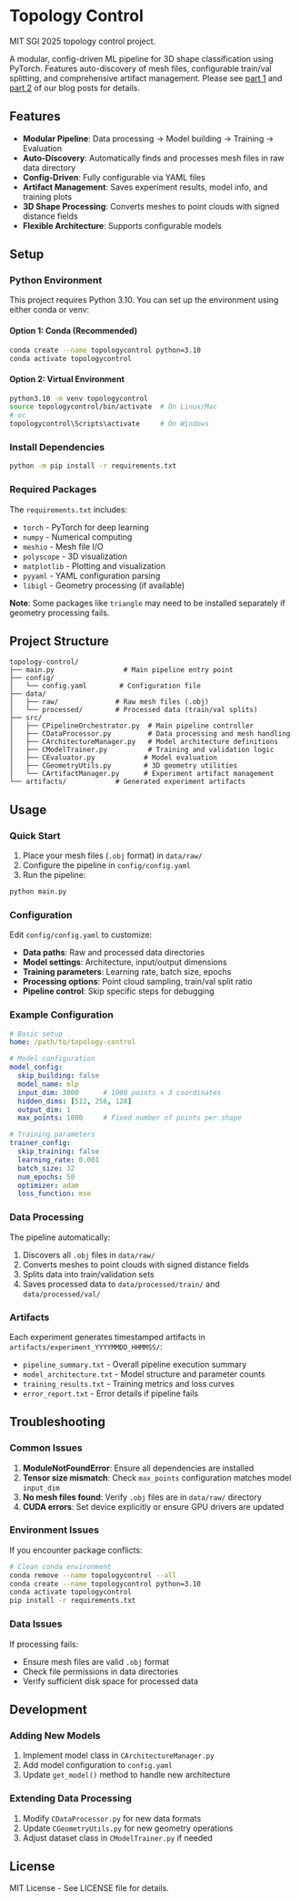 # Topology Control
MIT SGI 2025 topology control project.

A modular, config-driven ML pipeline for 3D shape classification using PyTorch. Features auto-discovery of mesh files, configurable train/val splitting, and comprehensive artifact management.   Please see [part 1](https://summergeometry.org/sgi2025/topology-control-training-a-deepsdf-1-2/) and [part 2](https://summergeometry.org/sgi2025/topology-control-pathfinding-for-genus-preservation-2-2/) of our blog posts for details.  

## Features

- **Modular Pipeline**: Data processing → Model building → Training → Evaluation
- **Auto-Discovery**: Automatically finds and processes mesh files in raw data directory
- **Config-Driven**: Fully configurable via YAML files
- **Artifact Management**: Saves experiment results, model info, and training plots
- **3D Shape Processing**: Converts meshes to point clouds with signed distance fields
- **Flexible Architecture**: Supports configurable models

## Setup

### Python Environment

This project requires Python 3.10. You can set up the environment using either conda or venv:

#### Option 1: Conda (Recommended)
```bash
conda create --name topologycontrol python=3.10
conda activate topologycontrol
```

#### Option 2: Virtual Environment
```bash
python3.10 -m venv topologycontrol
source topologycontrol/bin/activate  # On Linux/Mac
# or
topologycontrol\Scripts\activate     # On Windows
```

### Install Dependencies

```bash
python -m pip install -r requirements.txt
```

### Required Packages

The `requirements.txt` includes:
- `torch` - PyTorch for deep learning
- `numpy` - Numerical computing
- `meshio` - Mesh file I/O
- `polyscope` - 3D visualization
- `matplotlib` - Plotting and visualization
- `pyyaml` - YAML configuration parsing
- `libigl` - Geometry processing (if available)

**Note**: Some packages like `triangle` may need to be installed separately if geometry processing fails.

## Project Structure

```
topology-control/
├── main.py                 # Main pipeline entry point
├── config/
│   └── config.yaml        # Configuration file
├── data/
│   ├── raw/              # Raw mesh files (.obj)
│   └── processed/        # Processed data (train/val splits)
├── src/
│   ├── CPipelineOrchestrator.py  # Main pipeline controller
│   ├── CDataProcessor.py         # Data processing and mesh handling
│   ├── CArchitectureManager.py   # Model architecture definitions
│   ├── CModelTrainer.py          # Training and validation logic
│   ├── CEvaluator.py            # Model evaluation
│   ├── CGeometryUtils.py        # 3D geometry utilities
│   └── CArtifactManager.py      # Experiment artifact management
└── artifacts/            # Generated experiment artifacts
```

## Usage

### Quick Start

1. Place your mesh files (`.obj` format) in `data/raw/`
2. Configure the pipeline in `config/config.yaml`
3. Run the pipeline:

```bash
python main.py
```

### Configuration

Edit `config/config.yaml` to customize:

- **Data paths**: Raw and processed data directories
- **Model settings**: Architecture, input/output dimensions
- **Training parameters**: Learning rate, batch size, epochs
- **Processing options**: Point cloud sampling, train/val split ratio
- **Pipeline control**: Skip specific steps for debugging

### Example Configuration

```yaml
# Basic setup
home: /path/to/topology-control

# Model configuration
model_config:
  skip_building: false
  model_name: mlp
  input_dim: 3000      # 1000 points × 3 coordinates
  hidden_dims: [512, 256, 128]
  output_dim: 1
  max_points: 1000     # Fixed number of points per shape

# Training parameters
trainer_config:
  skip_training: false
  learning_rate: 0.001
  batch_size: 32
  num_epochs: 50
  optimizer: adam
  loss_function: mse
```

### Data Processing

The pipeline automatically:
1. Discovers all `.obj` files in `data/raw/`
2. Converts meshes to point clouds with signed distance fields
3. Splits data into train/validation sets
4. Saves processed data to `data/processed/train/` and `data/processed/val/`

### Artifacts

Each experiment generates timestamped artifacts in `artifacts/experiment_YYYYMMDD_HHMMSS/`:
- `pipeline_summary.txt` - Overall pipeline execution summary
- `model_architecture.txt` - Model structure and parameter counts
- `training_results.txt` - Training metrics and loss curves
- `error_report.txt` - Error details if pipeline fails

## Troubleshooting

### Common Issues

1. **ModuleNotFoundError**: Ensure all dependencies are installed
2. **Tensor size mismatch**: Check `max_points` configuration matches model `input_dim`
3. **No mesh files found**: Verify `.obj` files are in `data/raw/` directory
4. **CUDA errors**: Set device explicitly or ensure GPU drivers are updated

### Environment Issues

If you encounter package conflicts:
```bash
# Clean conda environment
conda remove --name topologycontrol --all
conda create --name topologycontrol python=3.10
conda activate topologycontrol
pip install -r requirements.txt
```

### Data Issues

If processing fails:
- Ensure mesh files are valid `.obj` format
- Check file permissions in data directories
- Verify sufficient disk space for processed data

## Development

### Adding New Models

1. Implement model class in `CArchitectureManager.py`
2. Add model configuration to `config.yaml`
3. Update `get_model()` method to handle new architecture

### Extending Data Processing

1. Modify `CDataProcessor.py` for new data formats
2. Update `CGeometryUtils.py` for new geometry operations
3. Adjust dataset class in `CModelTrainer.py` if needed

## License

MIT License - See LICENSE file for details.

